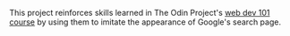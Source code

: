 This project reinforces skills learned in The Odin Project's [web dev 101 course](http://www.theodinproject.com/courses/web-development-101/lessons/html-css) by using them to imitate the appearance of Google's search page.